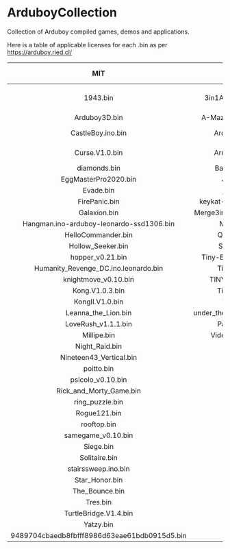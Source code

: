 # ArduboyCollection
Collection of Arduboy compiled games, demos and applications.

Here is a table of applicable licenses for each .bin as per https://arduboy.ried.cl/

**MIT**|**GPL-3.0**|**Apache-2.0**|**LGPL-2.1+**|**BSD-3-Clause**|**CC-BY-NC-SA-4.0**|**Zlib**|**GPL-2.0**|**CC0-1.0**
:-----:|:-----:|:-----:|:-----:|:-----:|:-----:|:-----:|:-----:|:-----:
1943.bin|3in1A.ino.leonardo.bin|ArduMetronome.bin|Bombzzle.bin|Box\_Stacker.bin|Flappy\_Bird.ino.leonardo.bin|Harambe's\_Revenge.bin|MAZEZAM.bin|microtd-1-01.bin
Arduboy3D.bin|A-Maze-MCVert.ino.bin|Blackjack.ino.bin|pactastic.bin|Choplifter.bin|Pocket\_Fighter.bin| | | 
CastleBoy.ino.bin|Ardu-Whack.bin|Farkle.ino.bin|Super-Crate-Buino.ino.bin|Cribbage.bin|Pocket\_Othello.bin| | | 
Curse.V1.0.bin|Armageddon.bin|Minesweeper.EN-GB.bin|ArduBreakout.bin|Dominoes.bin| | | | 
diamonds.bin|Bang!\_Bang!.bin|MiniRogue.ino.bin| |Flappy\_Ball.bin| | | | 
EggMasterPro2020.bin|Jezzball.bin| | |HP35boy.ino.leonardo.bin| | | | 
Evade.bin|joustish.bin| | |JunoFirst.V1.00.bin| | | | 
FirePanic.bin|keykat-it.ino.leonardo.bin| | |Karateka.bin| | | | 
Galaxion.bin|Merge3in1B.ino.leonardo.bin| | |LodeRunner.V104.Levels.bin| | | | 
Hangman.ino-arduboy-leonardo-ssd1306.bin|MicroCity.bin| | |xmasgame.ino.leonardo.bin| | | | 
HelloCommander.bin|Quadrastic.bin| | | | | | | 
Hollow\_Seeker.bin|SpaceCab.bin| | | | | | | 
hopper\_v0.21.bin|Tiny-Bike\_(arduboy).bin| | | | | | | 
Humanity\_Revenge\_DC.ino.leonardo.bin|Tiny-Ddug.bin| | | | | | | 
knightmove\_v0.10.bin|TINY\_BERTrev2.bin| | | | | | | 
Kong.V1.0.3.bin|TinyPlaque.bin| | | | | | | 
KongII.V1.0.bin|TinyTris.bin| | | | | | | 
Leanna\_the\_Lion.bin|under\_the\_tower\_arduboy.bin| | | | | | | 
LoveRush\_v1.1.1.bin|PaddleTest.bin| | | | | | | 
Millipe.bin|VideoPoker.ino.bin| | | | | | | 
Night\_Raid.bin| | | | | | | | 
Nineteen43\_Vertical.bin| | | | | | | | 
poitto.bin| | | | | | | | 
psicolo\_v0.10.bin| | | | | | | | 
Rick\_and\_Morty\_Game.bin| | | | | | | | 
ring\_puzzle.bin| | | | | | | | 
Rogue121.bin| | | | | | | | 
rooftop.bin| | | | | | | | 
samegame\_v0.10.bin| | | | | | | | 
Siege.bin| | | | | | | | 
Solitaire.bin| | | | | | | | 
stairssweep.ino.bin| | | | | | | | 
Star\_Honor.bin| | | | | | | | 
The\_Bounce.bin| | | | | | | | 
Tres.bin| | | | | | | | 
TurtleBridge.V1.4.bin| | | | | | | | 
Yatzy.bin| | | | | | | | 
9489704cbaedb8fbfff8986d63eae61bdb0915d5.bin| | | | | | | | 
